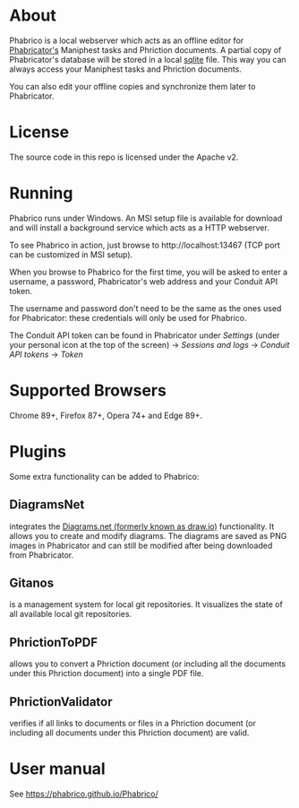 # About
Phabrico is a local webserver which acts as an offline editor for [Phabricator's](https://www.phacility.com/phabricator/) Maniphest tasks and Phriction documents.
A partial copy of Phabricator's database will be stored in a local [sqlite](https://www.sqlite.org/index.html) file.
This way you can always access your Maniphest tasks and Phriction documents.

You can also edit your offline copies and synchronize them later to Phabricator.

# License
The source code in this repo is licensed under the Apache v2.

# Running
Phabrico runs under Windows. An MSI setup file is available for download and will install a background service which acts as a HTTP webserver.

To see Phabrico in action, just browse to http://localhost:13467  (TCP port can be customized in MSI setup).

When you browse to Phabrico for the first time, you will be asked to enter a username, a password, Phabricator's web address and your Conduit API token.

The username and password don't need to be the same as the ones used for Phabricator: these credentials will only be used for Phabrico.

The Conduit API token can be found in Phabricator under *Settings* (under your personal icon at the top of the screen) -> *Sessions and logs* -> *Conduit API tokens* -> *Token*

# Supported Browsers
Chrome 89+, Firefox 87+, Opera 74+ and Edge 89+.

# Plugins
Some extra functionality can be added to Phabrico:

## DiagramsNet
integrates the [Diagrams.net (formerly known as draw.io)](https://www.diagrams.net/) functionality.
It allows you to create and modify diagrams. The diagrams are saved as PNG images in Phabricator and can still be modified after being downloaded from Phabricator.

## Gitanos
is a management system for local git repositories.
It visualizes the state of all available local git repositories.

## PhrictionToPDF
allows you to convert a Phriction document (or including all the documents under this Phriction document) into a single PDF file.

## PhrictionValidator
verifies if all links to documents or files in a Phriction document (or including all documents under this Phriction document) are valid.

# User manual
See https://phabrico.github.io/Phabrico/


